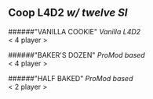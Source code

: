 Coop L4D2
*w/ twelve SI*  
-----------------------------------
######"VANILLA COOKIE" 
_Vanilla L4D2_  
< 4 player >  
  
######"BAKER'S DOZEN"
_ProMod based_  
< 4 player >  
  
######"HALF BAKED" 
_ProMod based_  
< 2 player >  



